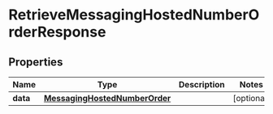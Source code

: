 

# RetrieveMessagingHostedNumberOrderResponse

## Properties

Name | Type | Description | Notes
------------ | ------------- | ------------- | -------------
**data** | [**MessagingHostedNumberOrder**](MessagingHostedNumberOrder.md) |  |  [optional]



